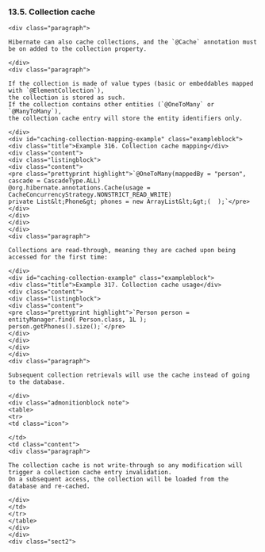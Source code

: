  ### 13.5. Collection cache

    <div class="paragraph">

    Hibernate can also cache collections, and the `@Cache` annotation must be on added to the collection property.

    </div>
    <div class="paragraph">

    If the collection is made of value types (basic or embeddables mapped with `@ElementCollection`),
    the collection is stored as such.
    If the collection contains other entities (`@OneToMany` or `@ManyToMany`),
    the collection cache entry will store the entity identifiers only.

    </div>
    <div id="caching-collection-mapping-example" class="exampleblock">
    <div class="title">Example 316. Collection cache mapping</div>
    <div class="content">
    <div class="listingblock">
    <div class="content">
    <pre class="prettyprint highlight">`@OneToMany(mappedBy = "person", cascade = CascadeType.ALL)
    @org.hibernate.annotations.Cache(usage = CacheConcurrencyStrategy.NONSTRICT_READ_WRITE)
    private List&lt;Phone&gt; phones = new ArrayList&lt;&gt;(  );`</pre>
    </div>
    </div>
    </div>
    </div>
    <div class="paragraph">

    Collections are read-through, meaning they are cached upon being accessed for the first time:

    </div>
    <div id="caching-collection-example" class="exampleblock">
    <div class="title">Example 317. Collection cache usage</div>
    <div class="content">
    <div class="listingblock">
    <div class="content">
    <pre class="prettyprint highlight">`Person person = entityManager.find( Person.class, 1L );
    person.getPhones().size();`</pre>
    </div>
    </div>
    </div>
    </div>
    <div class="paragraph">

    Subsequent collection retrievals will use the cache instead of going to the database.

    </div>
    <div class="admonitionblock note">
    <table>
    <tr>
    <td class="icon">

    </td>
    <td class="content">
    <div class="paragraph">

    The collection cache is not write-through so any modification will trigger a collection cache entry invalidation.
    On a subsequent access, the collection will be loaded from the database and re-cached.

    </div>
    </td>
    </tr>
    </table>
    </div>
    </div>
    <div class="sect2">